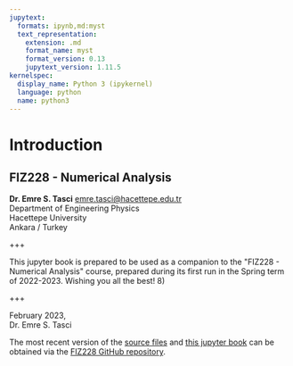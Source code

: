 ```yaml
---
jupytext:
  formats: ipynb,md:myst
  text_representation:
    extension: .md
    format_name: myst
    format_version: 0.13
    jupytext_version: 1.11.5
kernelspec:
  display_name: Python 3 (ipykernel)
  language: python
  name: python3
---
```


# Introduction

## FIZ228 - Numerical Analysis  
**Dr. Emre S. Tasci** <emre.tasci@hacettepe.edu.tr>  
Department of Engineering Physics  
Hacettepe University  
Ankara / Turkey

+++

This jupyter book is prepared to be used as a companion to the "FIZ228 - Numerical Analysis" course, prepared during its first run in the Spring term of 2022-2023. Wishing you all the best! 8)

+++

February 2023,  
Dr. Emre S. Tasci

The most recent version of the [source files](https://github.com/emresururi/FIZ228) and [this jupyter book](https://emresururi.github.io/FIZ228/) can be obtained via the [FIZ228 GitHub repository](https://github.com/emresururi/FIZ228).

```{tableofcontents}
```
